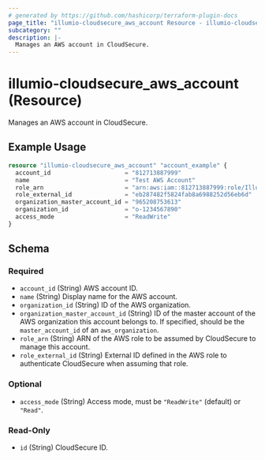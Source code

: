 ```yaml
---
# generated by https://github.com/hashicorp/terraform-plugin-docs
page_title: "illumio-cloudsecure_aws_account Resource - illumio-cloudsecure"
subcategory: ""
description: |-
  Manages an AWS account in CloudSecure.
---
```


# illumio-cloudsecure_aws_account (Resource)

Manages an AWS account in CloudSecure.

## Example Usage

```terraform
resource "illumio-cloudsecure_aws_account" "account_example" {
  account_id                     = "812713887999"
  name                           = "Test AWS Account"
  role_arn                       = "arn:aws:iam::812713887999:role/IllumioAccess"
  role_external_id               = "eb287482f5824fab8a6988252d56eb6d"
  organization_master_account_id = "965208753613"
  organization_id                = "o-1234567890"
  access_mode                    = "ReadWrite"
}
```

<!-- schema generated by tfplugindocs -->
## Schema

### Required

- `account_id` (String) AWS account ID.
- `name` (String) Display name for the AWS account.
- `organization_id` (String) ID of the AWS organization.
- `organization_master_account_id` (String) ID of the master account of the AWS organization this account belongs to. If specified, should be the `master_account_id` of an `aws_organization`.
- `role_arn` (String) ARN of the AWS role to be assumed by CloudSecure to manage this account.
- `role_external_id` (String) External ID defined in the AWS role to authenticate CloudSecure when assuming that role.

### Optional

- `access_mode` (String) Access mode, must be `"ReadWrite"` (default) or `"Read"`.

### Read-Only

- `id` (String) CloudSecure ID.

